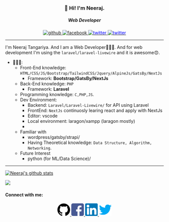 <h3 align="center">👋 Hi! I'm Neeraj.</h3>
<h5 align="center">Web Developer</h5>
<p align="center">
  <a href="https://github.com/Neeraj1005/" target="_blank">
    <img src='https://cdn.jsdelivr.net/npm/simple-icons@3.0.1/icons/github.svg' alt='github' height='40'>
  </a>
  <a href="https://www.facebook.com/neeraj.singhtangariya/" target="_blank">
    <img src='https://cdn.jsdelivr.net/npm/simple-icons@3.0.1/icons/facebook.svg' alt='facebook' height='40'>
  </a>
  <a href="https://www.linkedin.com/in/%E0%A4%A8%E0%A5%80%E0%A4%B0%E0%A4%9C-%E0%A4%9F%E0%A4%82%E0%A4%97%E0%A5%9C%E0%A4%BF%E0%A4%AF%E0%A4%BE-tangariya-b33067100/" target="_blank">
    <img src='https://cdn.jsdelivr.net/npm/simple-icons@3.0.1/icons/linkedin.svg' alt='twitter' height='40' style="color:blue">
  </a>
  <a href="https://twitter.com/NEERAJTANGARIYA" target="_blank">
    <img src='https://cdn.jsdelivr.net/npm/simple-icons@3.0.1/icons/twitter.svg' alt='twitter' height='40' style="color:blue">
  </a>
</p>
<hr>

<!-- ![image](https://github.com/Neeraj1005/Neeraj1005/blob/master/banner.png) -->

I'm Neeraj Tangariya. And I am a Web Developer👩🏾‍💻. And for web development I'm using the `laravel/laravel-livewire` and it is awesome😍.  

- 👩🏾‍💻: 
  - Front-End knowledge: `HTML/CSS/JS/Bootstrap/TailwindCSS/Jquery/AlpineJs/GatsBy/NextJs`
    - Framework: **Bootstrap/GatsBy/NextJs**
  - Back-End knowledge: `PHP`
    - Framework: **Laravel**
  - Programming knowledge: `C,PHP,JS`.
  - Dev Environment:
    - Backend: `Laravel/Laravel-Livewire/` for API using Laravel
    - FrontEnd: `NextJs` continuosly learing react and apply with NextJs
    - Editor: vscode
    - Local environment: laragon/xampp (laragon mostly)
    -     
  - Familiar with
    - wordpress/gatsby/strapi/ 
    - Having Theoretical knowledge: `Data Structure, Algorithm, Networking`.
  - Future Interest
    - python (for ML/Data Science)/ 
<hr>


[![Neeraj's github stats](https://github-readme-stats.vercel.app/api?username=Neeraj1005&show_icons=true&theme=merko)](https://github.com/anuraghazra/github-readme-stats)

![](https://komarev.com/ghpvc/?username=Neeraj1005&color=blueviolet)

#### Connect with me:

<p align="center">
  <a href="https://github.com/Neeraj1005/" target="_blank">
    <img src='github-logo.svg' alt='github' height='40'>
  </a>
  <a href="https://www.facebook.com/neeraj.singhtangariya/" target="_blank">
    <img src='facebook.svg' alt='facebook' height='40'>
  </a>
  <a href="https://www.linkedin.com/in/%E0%A4%A8%E0%A5%80%E0%A4%B0%E0%A4%9C-%E0%A4%9F%E0%A4%82%E0%A4%97%E0%A5%9C%E0%A4%BF%E0%A4%AF%E0%A4%BE-tangariya-b33067100/" target="_blank">
    <img src='linkedin.svg' alt='twitter' height='40' style="color:blue">
  </a>
  <a href="https://twitter.com/NEERAJTANGARIYA" style="color:blue;" target="_blank">
    <img src='twitter.svg' alt='twitter' height='40'>
  </a>
</p>

<!-- #### Profile Visit

<center>

![Visitor Count](https://profile-counter.glitch.me/Neeraj1005/count.svg)
</center> -->


